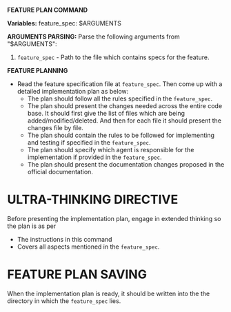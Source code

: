 **FEATURE PLAN COMMAND**

**Variables:**
feature_spec: $ARGUMENTS

**ARGUMENTS PARSING:**
Parse the following arguments from "$ARGUMENTS":
1. `feature_spec` - Path to the file which contains specs for the feature.

**FEATURE PLANNING**
- Read the feature specification file at `feature_spec`. Then come up with a detailed implementation plan as below:  
  - The plan should follow all the rules specified in the `feature_spec`.
  - The plan should present the changes needed across the entire code base.  It should first give the list of files which are being added/modified/deleted. And then for each file it should present the changes file by file.
  - The plan should contain the rules to be followed for implementing and testing if specified in the `feature_spec`.
  - The plan should specify which agent is responsible for the implementation if provided in the `feature_spec`.
  - The plan should present the documentation changes proposed in the official documentation.


# ULTRA-THINKING DIRECTIVE
Before presenting the implementation plan, engage in extended thinking so the plan is as per 
 - The instructions in this command 
 - Covers all aspects mentioned in the `feature_spec`.

# FEATURE PLAN SAVING
When the implementation plan is ready, it should be written into the the directory in which the `feature_spec` lies.